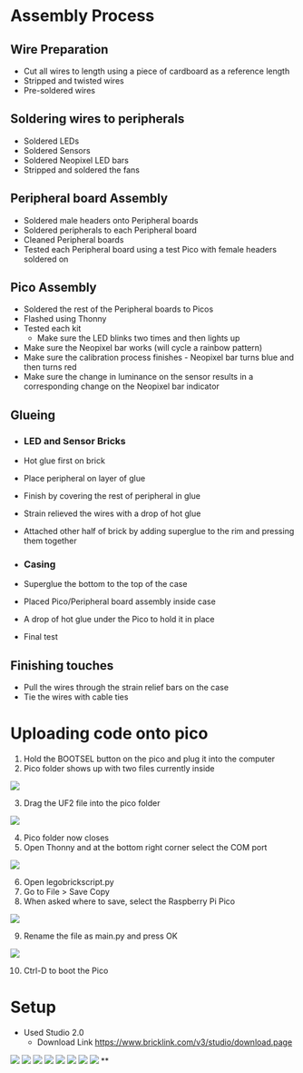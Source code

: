 
# Assembly Process

## Wire Preparation
- Cut all wires to length using a piece of cardboard as a reference length
- Stripped and twisted wires    
- Pre-soldered wires 

## Soldering wires to peripherals
- Soldered LEDs
- Soldered Sensors
- Soldered Neopixel LED bars
- Stripped and soldered the fans  

## Peripheral board Assembly
- Soldered male headers onto Peripheral boards
- Soldered peripherals to each Peripheral board
- Cleaned Peripheral boards
- Tested each Peripheral board using a test Pico with female headers soldered on 

## Pico Assembly
- Soldered the rest of the Peripheral boards to Picos
- Flashed using Thonny
- Tested each kit
	- Make sure the LED blinks two times and then lights up    
- Make sure the Neopixel bar works (will cycle a rainbow pattern)
- Make sure the calibration process finishes - Neopixel bar turns blue and then turns red
- Make sure the change in luminance on the sensor results in a corresponding change on the Neopixel bar indicator
    

## Glueing
- ### LED and Sensor Bricks
- Hot glue first on brick
- Place peripheral on layer of glue
- Finish by covering the rest of peripheral in glue
- Strain relieved the wires with a drop of hot glue
- Attached other half of brick by adding superglue to the rim and pressing them together
    
- ### Casing
- Superglue the bottom to the top of the case
- Placed Pico/Peripheral board assembly inside case
- A drop of hot glue under the Pico to hold it in place
- Final test  
      
## Finishing touches
- Pull the wires through the strain relief bars on the case
- Tie the wires with cable ties
    

  

# Uploading code onto pico

1. Hold the BOOTSEL button on the pico and plug it into the computer    
2. Pico folder shows up with two files currently inside
   
![](images/picosetup_2.png)

3. Drag the UF2 file into the pico folder
    
![](images/picosetup_3.png)

4. Pico folder now closes
5. Open Thonny and at the bottom right corner select the COM port 
   
![](images/picosetup_5.png)

6. Open legobrickscript.py
7. Go to File > Save Copy 
8. When asked where to save, select the Raspberry Pi Pico

![](images/picosetup_8.png)

9. Rename the file as main.py and press OK
   
![](images/picosetup_9.png)

10. Ctrl-D to boot the Pico
    
# Setup

- Used Studio 2.0
   - Download Link https://www.bricklink.com/v3/studio/download.page
    
![](images/setup_layer1.png)
![](images/setup_layer2.png)
![](images/setup_layer3.png)
![](images/setup_bottom.png)
![](images/setup_sep.png)
![](images/setup_sep2.png)
![](images/setup_ortho1.png)
![](images/setup_ortho2.png)
**
